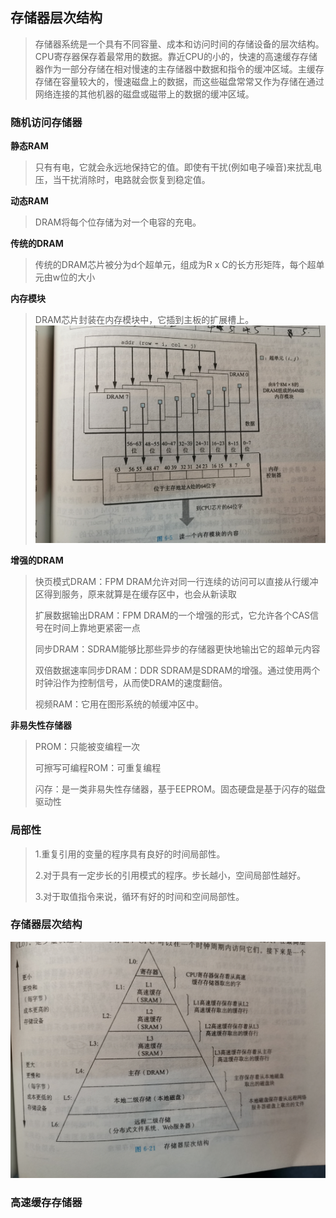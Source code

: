 ## 存储器层次结构

> 存储器系统是一个具有不同容量、成本和访问时间的存储设备的层次结构。CPU寄存器保存着最常用的数据。靠近CPU的小的，快速的高速缓存存储器作为一部分存储在相对慢速的主存储器中数据和指令的缓冲区域。主缓存存储在容量较大的，慢速磁盘上的数据，而这些磁盘常常又作为存储在通过网络连接的其他机器的磁盘或磁带上的数据的缓冲区域。

### 随机访问存储器

**静态RAM**

> 只有有电，它就会永远地保持它的值。即使有干扰(例如电子噪音)来扰乱电压，当干扰消除时，电路就会恢复到稳定值。

**动态RAM**

> DRAM将每个位存储为对一个电容的充电。

**传统的DRAM**

> 传统的DRAM芯片被分为d个超单元，组成为R x C的长方形矩阵，每个超单元由w位的大小

**内存模块**

> DRAM芯片封装在内存模块中，它插到主板的扩展槽上。![](./img/hh7.jpg)

**增强的DRAM**

> 快页模式DRAM：FPM DRAM允许对同一行连续的访问可以直接从行缓冲区得到服务，原来就算是在缓存区中，也会从新读取
>
> 扩展数据输出DRAM：FPM DRAM的一个增强的形式，它允许各个CAS信号在时间上靠地更紧密一点
>
> 同步DRAM：SDRAM能够比那些异步的存储器更快地输出它的超单元内容
>
> 双倍数据速率同步DRAM：DDR SDRAM是SDRAM的增强。通过使用两个时钟沿作为控制信号，从而使DRAM的速度翻倍。
>
> 视频RAM：它用在图形系统的帧缓冲区中。

**非易失性存储器**

> PROM：只能被变编程一次
>
> 可擦写可编程ROM：可重复编程
>
> 闪存：是一类非易失性存储器，基于EEPROM。固态硬盘是基于闪存的磁盘驱动性

### 局部性

> 1.重复引用的变量的程序具有良好的时间局部性。
>
> 2.对于具有一定步长的引用模式的程序。步长越小，空间局部性越好。
>
> 3.对于取值指令来说，循环有好的时间和空间局部性。

### 存储器层次结构

![](./img/hh8.jpg)

### 高速缓存存储器

